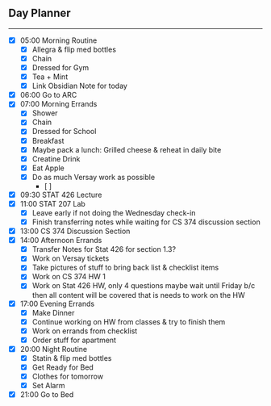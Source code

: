 ## Day Planner
---
- [x] 05:00 Morning Routine
	- [x] Allegra & flip med bottles
	- [x] Chain
	- [x] Dressed for Gym
	- [x] Tea + Mint
	- [x] Link Obsidian Note for today 
- [x] 06:00 Go to ARC
- [x] 07:00 Morning Errands
	- [x] Shower
	- [x] Chain
	- [x] Dressed for School
	- [x] Breakfast 
	- [x] Maybe pack a lunch: Grilled cheese & reheat in daily bite
	- [x] Creatine Drink
	- [x] Eat Apple
	- [x] Do as much Versay work as possible
		- [ ] 
- [x] 09:30 STAT 426 Lecture
- [x] 11:00 STAT 207 Lab
	- [x] Leave early if not doing the Wednesday check-in
	- [x] Finish transferring notes while waiting for CS 374 discussion section
- [x] 13:00 CS 374 Discussion Section
- [x] 14:00 Afternoon Errands
	- [x] Transfer Notes for Stat 426 for section 1.3?
	- [x] Work on Versay tickets
	- [x] Take pictures of stuff to bring back list & checklist items
	- [x] Work on CS 374 HW 1 
	- [x] Work on Stat 426 HW, only 4 questions maybe wait until Friday b/c then all content will be covered that is needs to work on the HW
- [x] 17:00 Evening Errands
	- [x] Make Dinner
	- [x] Continue working on HW from classes & try to finish them
	- [x] Work on errands from checklist
	- [x] Order stuff for apartment
- [x] 20:00 Night Routine
	- [x] Statin & flip med bottles
	- [x] Get Ready for Bed 
	- [x] Clothes for tomorrow
	- [x] Set Alarm
- [x] 21:00 Go to Bed